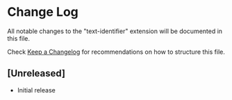 # Change Log
All notable changes to the "text-identifier" extension will be documented in this file.

Check [Keep a Changelog](http://keepachangelog.com/) for recommendations on how to structure this file.

## [Unreleased]
- Initial release